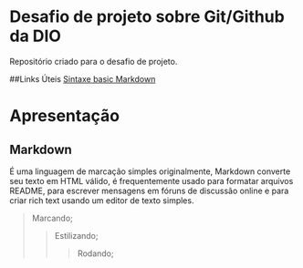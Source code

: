# Desafio de projeto sobre Git/Github da DIO
Repositório criado para o desafio de projeto.

##Links Úteis
[Sintaxe basic Markdown](https://www.markdownguide.org/basic-syntax/)

# Apresentação 
## Markdown
É uma linguagem de marcação simples originalmente, Markdown converte seu texto em HTML válido, é frequentemente usado para formatar arquivos README, para escrever mensagens em fóruns de discussão online e para criar rich text usando um editor de texto simples.

> Marcando;
>> Estilizando;
>>> Rodando;    


